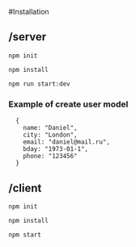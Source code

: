 #Installation
## /server
```
npm init
```
```
npm install
```  
```
npm run start:dev
```
### Example of create user model
```
  {
    name: "Daniel",
    city: "London",
    email: "daniel@mail.ru",
    bday: "1973-01-1",
    phone: "123456"
  }
```
## /client
```
npm init
```
```
npm install
```
```
npm start
```
